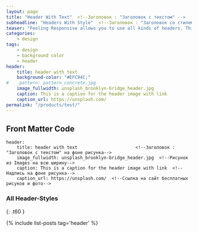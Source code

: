 ```yaml
---
layout: page
title: "Header With Text"  <!--Заголовок : "Заголовок с текстом" -->
subheadline: "Headers With Style"  <!--Заголовок : "Заголовок со стилем" над title-->
teaser: "Feeling Responsive allows you to use all kinds of headers. This header is with text."
categories:
    - design
tags:
    - design
    - background color
    - header
header:
    title: header with text        
    background-color: "#EFC94C;"      
#    pattern: pattern_concrete.jpg   
    image_fullwidth: unsplash_brooklyn-bridge_header.jpg  
    caption: This is a caption for the header image with link 
    caption_url: https://unsplash.com/
permalink: "/products/test/"
---  
```

<!--more-->  

## Front Matter Code 

~~~
header:
    title: header with text                      <!--Заголовок : "Заголовок с текстом" на фоне рисунка-->
    image_fullwidth: unsplash_brooklyn-bridge_header.jpg  <!--Рисунок из Images на всю ширину-->
    caption: This is a caption for the header image with link  <!--Надпись на фоне рисунка-->
    caption_url: https://unsplash.com/  <!--Ссылка на сайт бесплатных рисуков и фото-->

~~~

### All Header-Styles 
{: .t60 }

{% include list-posts tag='header' %}

 [1]: #
 [2]: #
 [3]: #
 [4]: #
 [5]: #
 [6]: #
 [7]: #
 [8]: #
 [9]: #
 [10]: #
